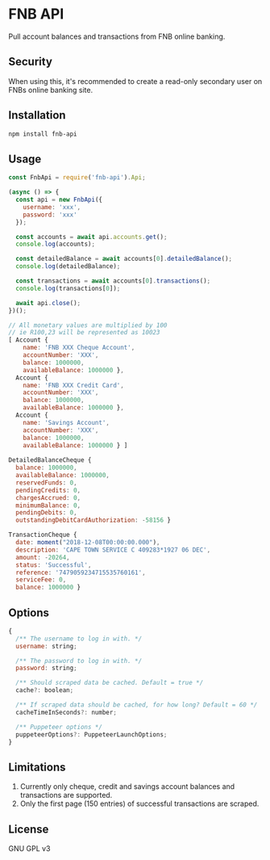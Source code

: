 # FNB API

Pull account balances and transactions from FNB online banking.

## Security

When using this, it's recommended to create a read-only secondary user on FNBs online banking site.

## Installation

```bash
npm install fnb-api
```

## Usage

```js
const FnbApi = require('fnb-api').Api;

(async () => {
  const api = new FnbApi({
    username: 'xxx',
    password: 'xxx'
  });

  const accounts = await api.accounts.get();
  console.log(accounts);

  const detailedBalance = await accounts[0].detailedBalance();
  console.log(detailedBalance);

  const transactions = await accounts[0].transactions();
  console.log(transactions[0]);

  await api.close();
})();

```

```js
// All monetary values are multiplied by 100
// ie R100,23 will be represented as 10023
[ Account {
    name: 'FNB XXX Cheque Account',
    accountNumber: 'XXX',
    balance: 1000000,
    availableBalance: 1000000 },
  Account {
    name: 'FNB XXX Credit Card',
    accountNumber: 'XXX',
    balance: 1000000,
    availableBalance: 1000000 },
  Account {
    name: 'Savings Account',
    accountNumber: 'XXX',
    balance: 1000000,
	availableBalance: 1000000 } ]
	
DetailedBalanceCheque {
  balance: 1000000,
  availableBalance: 1000000,
  reservedFunds: 0,
  pendingCredits: 0,
  chargesAccrued: 0,
  minimumBalance: 0,
  pendingDebits: 0,
  outstandingDebitCardAuthorization: -58156 }

TransactionCheque {
  date: moment("2018-12-08T00:00:00.000"),
  description: 'CAPE TOWN SERVICE C 409283*1927 06 DEC',
  amount: -20264,
  status: 'Successful',
  reference: '7479059234715535760161',
  serviceFee: 0,
  balance: 1000000 }
```


## Options

```js
{
  /** The username to log in with. */
  username: string;

  /** The password to log in with. */
  password: string;

  /** Should scraped data be cached. Default = true */
  cache?: boolean;

  /** If scraped data should be cached, for how long? Default = 60 */
  cacheTimeInSeconds?: number;

  /** Puppeteer options */
  puppeteerOptions?: PuppeteerLaunchOptions;
}
```


## Limitations

1. Currently only cheque, credit and savings account balances and transactions are supported.
2. Only the first page (150 entries) of successful transactions are scraped.

## License

GNU GPL v3
